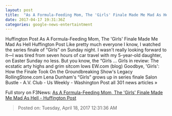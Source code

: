 ```yaml
---
layout: post
title:  "As A Formula-Feeding Mom, The 'Girls' Finale Made Me Mad As Hell - Huffington Post"
date: 2017-04-17 19:31:36Z
categories: google-news-entertaintment
---
```


Huffington Post As A Formula-Feeding Mom, The 'Girls' Finale Made Me Mad As Hell Huffington Post Like pretty much everyone I know, I watched the series finale of “Girls” on Sunday night. I wasn't really looking forward to it—I was tired from seven hours of car travel with my 5-year-old daughter, on Easter Sunday no less. But you know, the “Girls ... Girls in review: The ecstatic arty highs and grim sitcom lows EW.com (blog) Goodbye, 'Girls': How the Finale Took On the Groundbreaking Show's Legacy RollingStone.com Lena Dunham's “Girls” grows up in series finale Salon Bustle - A.V. Club - Us Weekly - Washington Post all 301 news articles »


Full story on F3News: [As A Formula-Feeding Mom, The 'Girls' Finale Made Me Mad As Hell - Huffington Post](http://www.f3nws.com/n/fvRvmD)

> Posted on: Tuesday, April 18, 2017 12:31:36 AM
